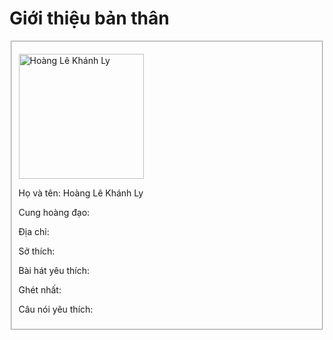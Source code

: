 <!DOCTYPE html>
<html>
<body>
	<h1> Giới thiệu bản thân</h1>
	<fieldset>
	<p><img src="https://scontent.fhan14-1.fna.fbcdn.net/v/t39.30808-6/465891713_1440555903999379_5393277761692858631_n.jpg?_nc_cat=101&ccb=1-7&_nc_sid=6ee11a&_nc_eui2=AeEdNUnSgJfk0KIKnY8hngGRYi36hpqZkBhiLfqGmpmQGPm6EfHio4YjLC3Fg-vNJI3WdyQKTFbYAPRtrvftXGbV&_nc_ohc=sUhjVk_CHoQQ7kNvgFsmVWC&_nc_zt=23&_nc_ht=scontent.fhan14-1.fna&_nc_gid=ARYM--pSqGbeivdirR4fxYF&oh=00_AYBBhY3xJNvEBGDcwB1Q1xEHprXpEsEzoGG3tNTbUgDbnw&oe=6748F5FA" alt="Hoàng Lê Khánh Ly" width="200"></p>
	<p>Họ và tên: Hoàng Lê Khánh Ly</p>
	<p>Cung hoàng đạo:</p>
	<p>Địa chỉ:</p>
	<p>Sở thích:</p>
	<p>Bài hát yêu thích:</p>
	<p>Ghét nhất:</p>
	<p>Câu nói yêu thích:</p>
</fieldset>
</body>
</html>
